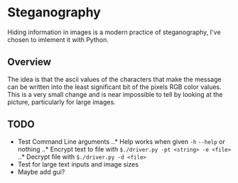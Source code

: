 # Steganography

Hiding information in images is a modern practice of steganography, I've chosen to imlement it with Python.

## Overview
The idea is that the ascii values of the characters that make the message can be written into the least significant bit of the pixels RGB color values. This is a very small change and is near impossible to tell by looking at the picture, particularly for large images.

## TODO

* Test Command Line arguments
..* Help works when given `-h` `--help` or nothing
..* Encrypt text to file with `$./driver.py -pt <string> -e <file>`
..* Decrypt file with `$./driver.py -d <file>`
* Test for large text inputs and image sizes
* Maybe add gui?

